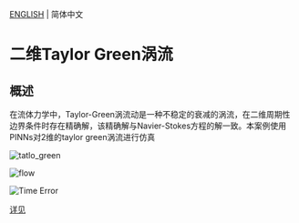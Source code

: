 [ENGLISH](README.md) | 简体中文

# 二维Taylor Green涡流

## 概述

在流体力学中，Taylor-Green涡流动是一种不稳定的衰减的涡流，在二维周期性边界条件时存在精确解，该精确解与Navier-Stokes方程的解一致。本案例使用PINNs对2维的taylor green涡流进行仿真

![tatlo_green](images/taylor_green.gif)

![flow](images/mid_stage.png)

![Time Error](images/TimeError_30000.png)

[详见](https://gitee.com/mindspore/mindscience/blob/master/MindFlow/applications/physics_driven/taylor_green/2d/taylor_green_2D_CN.ipynb)
